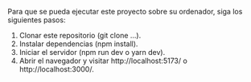 Para que se pueda ejecutar este proyecto sobre su ordenador, siga los siguientes pasos:
1. Clonar este repositorio (git clone ...).
2. Instalar dependencias (npm install).
3. Iniciar el servidor (npm run dev o yarn dev).
4. Abrir el navegador y visitar http://localhost:5173/ o http://localhost:3000/.
